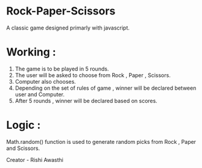 # Rock-Paper-Scissors

A classic game designed primarly with javascript.

# Working : 

1. The game is to be played in 5 rounds.
2. The user will be asked to choose from Rock , Paper , Scissors.
3. Computer also chooses.
4. Depending on the set of rules of game , winner will be declared between user and Computer.
5. After 5 rounds , winner will be declared based on scores.

# Logic : 

Math.random() function is used to generate random picks from Rock , Paper and Scissors.








Creator - Rishi Awasthi
